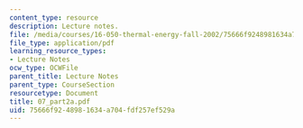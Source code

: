 ```yaml
---
content_type: resource
description: Lecture notes.
file: /media/courses/16-050-thermal-energy-fall-2002/75666f9248981634a704fdf257ef529a_07_part2a.pdf
file_type: application/pdf
learning_resource_types:
- Lecture Notes
ocw_type: OCWFile
parent_title: Lecture Notes
parent_type: CourseSection
resourcetype: Document
title: 07_part2a.pdf
uid: 75666f92-4898-1634-a704-fdf257ef529a
---
```


